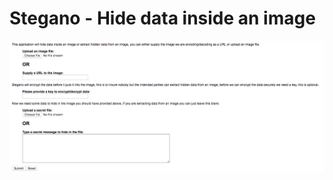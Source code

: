 # Stegano - Hide data inside an image

![alt tag](https://raw.githubusercontent.com/fsiamp/stegano/master/stegano.png)
